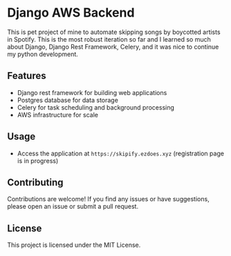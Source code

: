 # Django AWS Backend

This is pet project of mine to automate skipping songs by boycotted artists in Spotify. This is the most robust iteration so far and I learned so much about Django, Django Rest Framework, Celery, and it was nice to continue my python development. 

## Features

- Django rest framework for building web applications
- Postgres database for data storage
- Celery for task scheduling and background processing
- AWS infrastructure for scale

## Usage

- Access the application at `https://skipify.ezdoes.xyz` (registration page is in progress)

## Contributing

Contributions are welcome! If you find any issues or have suggestions, please open an issue or submit a pull request.

## License

This project is licensed under the MIT License.